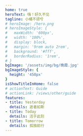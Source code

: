 ```yaml
---
home: true
heroText: 嗨！好久不见
tagline: 小橘不颂兮
# heroImage: /hero.png
# heroImageStyle: {
#   maxWidth: '600px',
#   width: '100%',
#   display: block,
#   margin: '9rem auto 2rem',
#   background: '#fff',
#   borderRadius: '1rem',
# }
bgImage: '/assets/img/bg/晚霞.jpg'
bgImageStyle: {
  height: '450px'
}
isShowTitleInHome: false
# actionText: Guide
# actionLink: /views/other/guide
features:
- title: Yesterday
  details: 逝者如斯
- title: Today
  details: 活于此刻
- title: Tomorrow
  details: 孤独前行
---
```


<style>
  .hero {
    color: #FFF
  }
</style>
